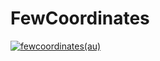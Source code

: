 
# FewCoordinates

[![fewcoordinates(au)](https://github.com/fewcoordinates/main/actions/workflows/action.yml/badge.svg)](https://github.com/fewcoordinates/main/actions/workflows/action.yml)

